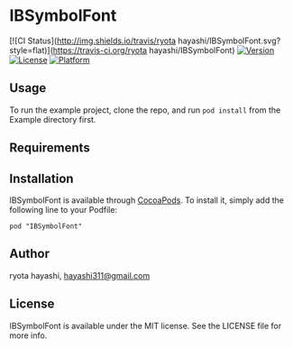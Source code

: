 # IBSymbolFont

[![CI Status](http://img.shields.io/travis/ryota hayashi/IBSymbolFont.svg?style=flat)](https://travis-ci.org/ryota hayashi/IBSymbolFont)
[![Version](https://img.shields.io/cocoapods/v/IBSymbolFont.svg?style=flat)](http://cocoadocs.org/docsets/IBSymbolFont)
[![License](https://img.shields.io/cocoapods/l/IBSymbolFont.svg?style=flat)](http://cocoadocs.org/docsets/IBSymbolFont)
[![Platform](https://img.shields.io/cocoapods/p/IBSymbolFont.svg?style=flat)](http://cocoadocs.org/docsets/IBSymbolFont)

## Usage

To run the example project, clone the repo, and run `pod install` from the Example directory first.

## Requirements

## Installation

IBSymbolFont is available through [CocoaPods](http://cocoapods.org). To install
it, simply add the following line to your Podfile:

    pod "IBSymbolFont"

## Author

ryota hayashi, hayashi311@gmail.com

## License

IBSymbolFont is available under the MIT license. See the LICENSE file for more info.

